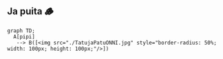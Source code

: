 ## Ja puita 🪵

```mermaid
graph TD;
  A[pipi]
   --> B([<img src="./TatujaPatuONNI.jpg" style="border-radius: 50%; width: 100px; height: 100px;"/>])

```